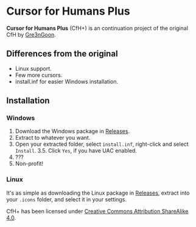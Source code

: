 # Cursor for Humans Plus

**Cursor for Humans Plus** (CfH+) is an continuation project of the original CfH by [Gre3nGoon](https://www.deviantart.com/gre3ngoon).

## Differences from the original

- Linux support.
- Few more cursors.
- install.inf for easier Windows installation.

## Installation

### Windows

1. Download the Windows package in [Releases][Releases].
2. Extract to whatever you want.
3. Open your extracted folder, select `install.inf`, right-click and select `Install`.
3.5. Click `Yes`, if you have UAC enabled.
4. ???
5. Non-profit!

### Linux

It's as simple as downloading the Linux package in [Releases][Releases], extract into your `.icons` folder, and select it in your settings.

CfH+ has been licensed under [Creative Commons Attribution ShareAlike 4.0](http://creativecommons.org/licenses/by-sa/4.0).

[Releases]: https://github.com/programneer/CfH+/releases
